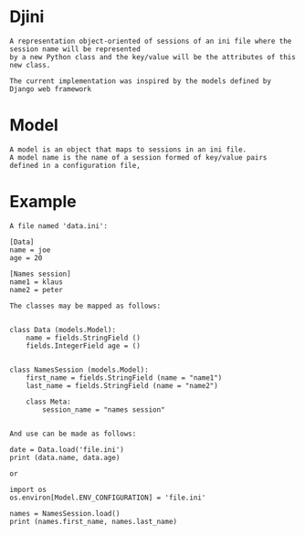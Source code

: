 # Djini
    A representation object-oriented of sessions of an ini file where the session name will be represented 
    by a new Python class and the key/value will be the attributes of this new class.
    
    The current implementation was inspired by the models defined by Django web framework
    
# Model
    A model is an object that maps to sessions in an ini file.
    A model name is the name of a session formed of key/value pairs defined in a configuration file, 
    
# Example    
    A file named 'data.ini':

    [Data]
    name = joe
    age = 20

    [Names session]
    name1 = klaus
    name2 = peter

    The classes may be mapped as follows:


    class Data (models.Model):
        name = fields.StringField ()
        fields.IntegerField age = ()


    class NamesSession (models.Model):
        first_name = fields.StringField (name = "name1")
        last_name = fields.StringField (name = "name2")

        class Meta:
            session_name = "names session"


    And use can be made as follows:
    
    date = Data.load('file.ini')
    print (data.name, data.age)

    or
    
    import os
    os.environ[Model.ENV_CONFIGURATION] = 'file.ini'
    
    names = NamesSession.load()
    print (names.first_name, names.last_name)
